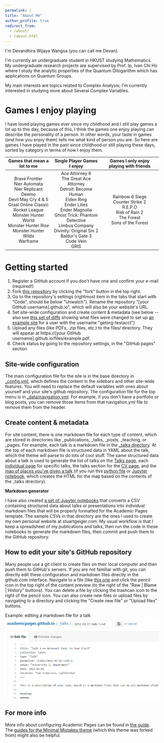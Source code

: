 ```yaml
---
permalink: /
title: "About Me"
author_profile: true
redirect_from: 
  - /about/
  - /about.html
---
```




I'm Devandhira Wijaya Wangsa (you can call me Devan).

I'm currently an undergraduate student in HKUST studying Mathematics. My undergraduate research projects are supervised by Prof. Ip, Ivan Chi Ho where I study the analytic properties of the Quantum Dilogarithm which has applications on Quantum Groups.

My main interests are topics related to Complex Analysis; I'm currently interested in studying more about Several Complex Variables.



Games I enjoy playing
======
I have loved playing games ever since my childhood and I still play games a lot up to this day, because of this, I think the games one enjoy playing can describe the personality of a person. In other words, your taste in games (and how you enjoy them) tells me what kind of person you are. So here are games I have played in the past since childhood or still playing these days, sorted by category in terms of how I enjoy them.

|                                                                                          Games that mean a lot to me                                                                                          |                                                                                                        Single Player Games I enjoy                                                                                                        |                                Games I only enjoy playing with friends                               |
|:-------------------------------------------------------------------------------------------------------------------------------------------------------------------------------------------------------------:|:-----------------------------------------------------------------------------------------------------------------------------------------------------------------------------------------------------------------------------------------:|:----------------------------------------------------------------------------------------------------:|
| Brave Frontier<br>Nier Automata<br>Nier Replicant<br>Deemo<br>Devil May Cry 4 & 5<br>Graal Online Classic<br>Rocket League<br>Monster Hunter World<br>Monster Hunter Rise<br>Monster Hunter Wilds<br>Warframe | Ace Attorney 6<br>The Great Ace Attorney<br>Detroit: Become Human<br>Elden Ring<br>Ender Lilies<br>Ender Magnolia<br>Ghost Trick: Phantom Detective<br>Limbus Company<br>Divinity: Original Sin 2<br>Baldur's Gate 3<br>Code Vein<br>GRIS | Rainbow 6 Siege<br>Counter Strike 2<br>R.E.P.O<br>Risk of Rain 2<br>The Forest<br>Sons of the Forest |



Getting started
======
1. Register a GitHub account if you don't have one and confirm your e-mail (required!)
1. Fork [this repository](https://github.com/academicpages/academicpages.github.io) by clicking the "fork" button in the top right. 
1. Go to the repository's settings (rightmost item in the tabs that start with "Code", should be below "Unwatch"). Rename the repository "[your GitHub username].github.io", which will also be your website's URL.
1. Set site-wide configuration and create content & metadata (see below -- also see [this set of diffs](http://archive.is/3TPas) showing what files were changed to set up [an example site](https://getorg-testacct.github.io) for a user with the username "getorg-testacct")
1. Upload any files (like PDFs, .zip files, etc.) to the files/ directory. They will appear at https://[your GitHub username].github.io/files/example.pdf.  
1. Check status by going to the repository settings, in the "GitHub pages" section

Site-wide configuration
------
The main configuration file for the site is in the base directory in [_config.yml](https://github.com/academicpages/academicpages.github.io/blob/master/_config.yml), which defines the content in the sidebars and other site-wide features. You will need to replace the default variables with ones about yourself and your site's github repository. The configuration file for the top menu is in [_data/navigation.yml](https://github.com/academicpages/academicpages.github.io/blob/master/_data/navigation.yml). For example, if you don't have a portfolio or blog posts, you can remove those items from that navigation.yml file to remove them from the header. 

Create content & metadata
------
For site content, there is one markdown file for each type of content, which are stored in directories like _publications, _talks, _posts, _teaching, or _pages. For example, each talk is a markdown file in the [_talks directory](https://github.com/academicpages/academicpages.github.io/tree/master/_talks). At the top of each markdown file is structured data in YAML about the talk, which the theme will parse to do lots of cool stuff. The same structured data about a talk is used to generate the list of talks on the [Talks page](https://academicpages.github.io/talks), each [individual page](https://academicpages.github.io/talks/2012-03-01-talk-1) for specific talks, the talks section for the [CV page](https://academicpages.github.io/cv), and the [map of places you've given a talk](https://academicpages.github.io/talkmap.html) (if you run this [python file](https://github.com/academicpages/academicpages.github.io/blob/master/talkmap.py) or [Jupyter notebook](https://github.com/academicpages/academicpages.github.io/blob/master/talkmap.ipynb), which creates the HTML for the map based on the contents of the _talks directory).

**Markdown generator**

I have also created [a set of Jupyter notebooks](https://github.com/academicpages/academicpages.github.io/tree/master/markdown_generator
) that converts a CSV containing structured data about talks or presentations into individual markdown files that will be properly formatted for the Academic Pages template. The sample CSVs in that directory are the ones I used to create my own personal website at stuartgeiger.com. My usual workflow is that I keep a spreadsheet of my publications and talks, then run the code in these notebooks to generate the markdown files, then commit and push them to the GitHub repository.

How to edit your site's GitHub repository
------
Many people use a git client to create files on their local computer and then push them to GitHub's servers. If you are not familiar with git, you can directly edit these configuration and markdown files directly in the github.com interface. Navigate to a file (like [this one](https://github.com/academicpages/academicpages.github.io/blob/master/_talks/2012-03-01-talk-1.md) and click the pencil icon in the top right of the content preview (to the right of the "Raw | Blame | History" buttons). You can delete a file by clicking the trashcan icon to the right of the pencil icon. You can also create new files or upload files by navigating to a directory and clicking the "Create new file" or "Upload files" buttons. 

Example: editing a markdown file for a talk
![Editing a markdown file for a talk](/images/editing-talk.png)

For more info
------
More info about configuring Academic Pages can be found in [the guide](https://academicpages.github.io/markdown/). The [guides for the Minimal Mistakes theme](https://mmistakes.github.io/minimal-mistakes/docs/configuration/) (which this theme was forked from) might also be helpful.
